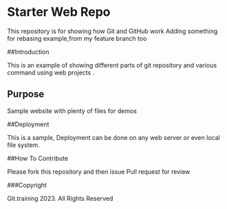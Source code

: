 # Starter Web Repo

This repository is for showing how Git and GitHub work
Adding something for rebasing example,from my feature branch too

##Introduction

This is an example of showing different parts of git repository and various command using web projects .

## Purpose

Sample website with plenty of files for demos

##Deployment

This is a sample, Deployment can be done on any web server or even local file system.

##How To Contribute

Please fork this repository and then issue Pull request for review

###Copyright

Git.training 2023. All Rights Reserved